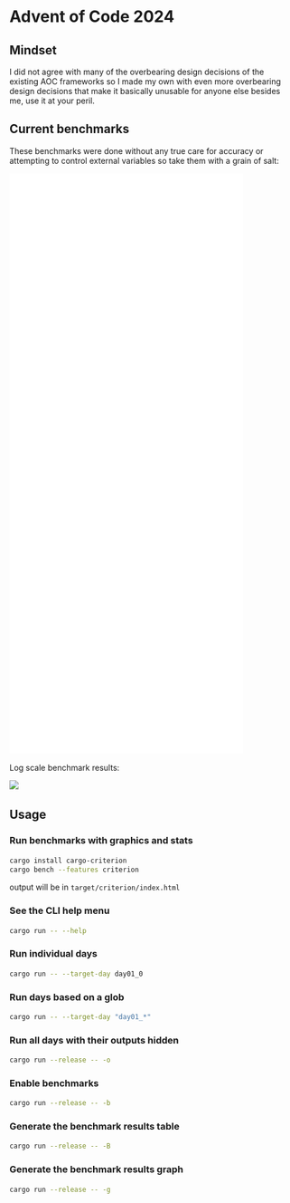 # Advent of Code 2024

## Mindset

I did not agree with many of the overbearing design decisions of the existing AOC frameworks so I made my own with even more overbearing design decisions that make it basically unusable for anyone else besides me, use it at your peril.

## Current benchmarks

These benchmarks were done without any true care for accuracy or attempting to control external variables so take them with a grain of salt:

![](./media/benchmark-table.svg)

Log scale benchmark results:

![](./media/benchmark-graph.svg)

## Usage
### Run benchmarks with graphics and stats
``` bash
cargo install cargo-criterion
cargo bench --features criterion
```
output will be in `target/criterion/index.html`

### See the CLI help menu
``` bash
cargo run -- --help
```

### Run individual days
``` bash
cargo run -- --target-day day01_0
```

### Run days based on a glob
``` bash
cargo run -- --target-day "day01_*"
```

### Run all days with their outputs hidden
``` bash
cargo run --release -- -o
```

### Enable benchmarks
``` bash
cargo run --release -- -b
```

### Generate the benchmark results table
``` bash
cargo run --release -- -B
```

### Generate the benchmark results graph
``` bash
cargo run --release -- -g
```
